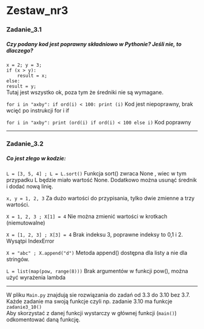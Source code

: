 # Zestaw_nr3

### Zadanie_3.1

##### Czy podany kod jest poprawny składniowo w Pythonie? Jeśli nie, to dlaczego?

`x = 2; y = 3;`<br>
`if (x > y):`<br>
`    result = x;`<br>
`else:`<br>
    `result = y;`<br>
Tutaj jest wszystko ok, poza tym że średniki nie są wymagane.

` for i in "axby": if ord(i) < 100: print (i) `
Kod jest niepoprawny, brak wcięć po instrukcji for i if 

`for i in "axby": print (ord(i) if ord(i) < 100 else i)`
 Kod poprawny

---

### Zadanie_3.2


##### Co jest złego w kodzie:
`L = [3, 5, 4] ; L = L.sort()`
Funkcja sort() zwraca None , wiec w tym przypadku L będzie miało wartość None.
Dodatkowo można usunąć średnik i dodać nową linię.

`x, y = 1, 2, 3`
Za dużo wartości do przypisania, tylko dwie zmienne a trzy wartości.

`X = 1, 2, 3 ; X[1] = 4`
Nie można zmienić wartości w krotkach (niemutowalne)

`X = [1, 2, 3] ; X[3] = 4`
Brak indeksu 3, poprawne indeksy to 0,1 i 2.
Wysątpi IndexError

`X = "abc" ; X.append("d")`
Metoda append() dostępna dla listy a nie dla stringów.

`L = list(map(pow, range(8)))`
Brak argumentów w funkcji pow(), można użyć wyrażenia lambda

---

W pliku `Main.py` znajdują sie rozwiązania do zadań od 3.3 do 3.10 bez 3.7.<br>
Każde zadanie ma swoją funkcje czyli np. zadanie 3.10 ma funkcje ` zadanie3_10() `<br>
Aby skorzystać z danej funkcji wystarczy w głównej funkcji (`main()`) odkomentować daną funkcję.   
